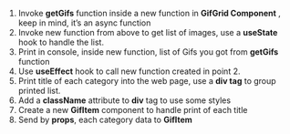 1. Invoke **getGifs** function inside a new function in **GifGrid Component** , keep in mind, it’s an async function
2. Invoke new function from above to get list of images, use a **useState** hook to handle the list.
3. Print in console, inside new function, list of Gifs you got from **getGifs** function
4. Use **useEffect** hook to call new function created in point 2.
5. Print title of each category into the web page, use a **div tag** to group printed list.
6. Add a **className** attribute to **div** tag to use some styles
7. Create a new **GifItem** component to handle print of each title
8. Send by **props**, each category data to **GifItem**
